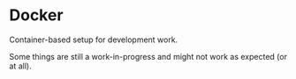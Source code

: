 # Docker

Container-based setup for development work.

Some things are still a work-in-progress and might not work as expected (or at all).
